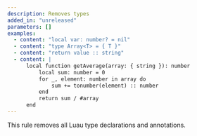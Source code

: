 ```yaml
---
description: Removes types
added_in: "unreleased"
parameters: []
examples:
  - content: "local var: number? = nil"
  - content: "type Array<T> = { T }"
  - content: "return value :: string"
  - content: |
      local function getAverage(array: { string }): number
          local sum: number = 0
          for _, element: number in array do
              sum += tonumber(element) :: number
          end
          return sum / #array
      end
---
```


This rule removes all Luau type declarations and annotations.
